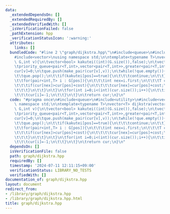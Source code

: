 ```yaml
---
data:
  _extendedDependsOn: []
  _extendedRequiredBy: []
  _extendedVerifiedWith: []
  _isVerificationFailed: false
  _pathExtension: hpp
  _verificationStatusIcon: ':warning:'
  attributes:
    links: []
  bundledCode: "#line 2 \"graph/dijkstra.hpp\"\n#include<queue>\n#include<utility>\n\
    #include<vector>\nusing namespace std;\n\ntemplate<typename T>\nvector<T> dijkstra(vector<vector<pair<int,T>>>\
    \ G,int v){\n\tvector<bool> kakutei((int)(G.size()),false);\n\tvector<T> cur((int)(G.size()),2000000000000LL);\n\
    \tpriority_queue<pair<T,int>,vector<pair<T,int>>,greater<pair<T,int>>> que;\n\t\
    cur[v]=0;\n\tque.push(make_pair(cur[v],v));\n\twhile(!que.empty()){\n\t\tint pos=que.top().second;\n\
    \t\tque.pop();\n\t\tif(kakutei[pos]==true){\n\t\t\tcontinue;\n\t\t}\n\t\tkakutei[pos]=true;\n\
    \t\tfor(pair<int,T> i : G[pos]){\n\t\t\tint nex=i.first;\n\t\t\tT cost=i.second;\n\
    \t\t\tif(cur[nex]>cur[pos]+cost){\n\t\t\t\tcur[nex]=cur[pos]+cost;\n\t\t\t\tque.push(make_pair(cur[nex],nex));\n\
    \t\t\t}\n\t\t}\n\t}\n\tfor(int i=0;i<(int)(cur.size());i++){\n\t\tif(cur[i]==2000000000000LL){\n\
    \t\t\tcur[i]=-1;\n\t\t}\n\t}\n\treturn cur;\n}\n"
  code: "#pragma once\n#include<queue>\n#include<utility>\n#include<vector>\nusing\
    \ namespace std;\n\ntemplate<typename T>\nvector<T> dijkstra(vector<vector<pair<int,T>>>\
    \ G,int v){\n\tvector<bool> kakutei((int)(G.size()),false);\n\tvector<T> cur((int)(G.size()),2000000000000LL);\n\
    \tpriority_queue<pair<T,int>,vector<pair<T,int>>,greater<pair<T,int>>> que;\n\t\
    cur[v]=0;\n\tque.push(make_pair(cur[v],v));\n\twhile(!que.empty()){\n\t\tint pos=que.top().second;\n\
    \t\tque.pop();\n\t\tif(kakutei[pos]==true){\n\t\t\tcontinue;\n\t\t}\n\t\tkakutei[pos]=true;\n\
    \t\tfor(pair<int,T> i : G[pos]){\n\t\t\tint nex=i.first;\n\t\t\tT cost=i.second;\n\
    \t\t\tif(cur[nex]>cur[pos]+cost){\n\t\t\t\tcur[nex]=cur[pos]+cost;\n\t\t\t\tque.push(make_pair(cur[nex],nex));\n\
    \t\t\t}\n\t\t}\n\t}\n\tfor(int i=0;i<(int)(cur.size());i++){\n\t\tif(cur[i]==2000000000000LL){\n\
    \t\t\tcur[i]=-1;\n\t\t}\n\t}\n\treturn cur;\n}\n"
  dependsOn: []
  isVerificationFile: false
  path: graph/dijkstra.hpp
  requiredBy: []
  timestamp: '2024-07-11 12:11:15+09:00'
  verificationStatus: LIBRARY_NO_TESTS
  verifiedWith: []
documentation_of: graph/dijkstra.hpp
layout: document
redirect_from:
- /library/graph/dijkstra.hpp
- /library/graph/dijkstra.hpp.html
title: graph/dijkstra.hpp
---
```

